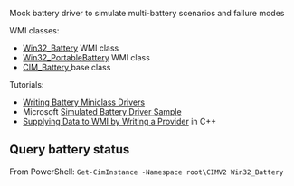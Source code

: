 Mock battery driver to simulate multi-battery scenarios and failure modes

WMI classes:
* [Win32_Battery](https://learn.microsoft.com/en-us/windows/win32/cimwin32prov/win32-battery) WMI class
* [Win32_PortableBattery](https://learn.microsoft.com/en-us/windows/win32/cimwin32prov/win32-portablebattery) WMI class
* [CIM_Battery ](https://learn.microsoft.com/en-us/windows/win32/cimwin32prov/cim-battery) base class

Tutorials:
* [Writing Battery Miniclass Drivers](https://learn.microsoft.com/en-us/windows-hardware/drivers/battery/writing-battery-miniclass-drivers)
* Microsoft [Simulated Battery Driver Sample](https://github.com/microsoft/Windows-driver-samples/tree/main/simbatt)
* [Supplying Data to WMI by Writing a Provider](https://learn.microsoft.com/en-us/windows/win32/wmisdk/supplying-data-to-wmi-by-writing-a-provider) in C++

## Query battery status
From PowerShell: `Get-CimInstance -Namespace root\CIMV2 Win32_Battery`
